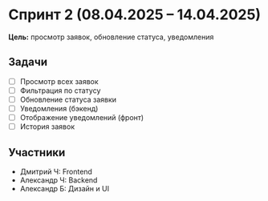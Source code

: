 # Спринт 2 (08.04.2025 – 14.04.2025)

**Цель:** просмотр заявок, обновление статуса, уведомления

## Задачи
- [ ] Просмотр всех заявок
- [ ] Фильтрация по статусу
- [ ] Обновление статуса заявки
- [ ] Уведомления (бэкенд)
- [ ] Отображение уведомлений (фронт)
- [ ] История заявок

## Участники
- Дмитрий Ч: Frontend
- Александр Ч: Backend
- Александр Б: Дизайн и UI
